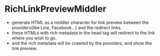 # RichLinkPreviewMiddler

- generate HTML as a middler character for link preview between the providers(like Line, Facebook...) and the redirect links.
- these HTMLs with rich metadata in the head tag will redirect to the link where you wish to go.
- and the rich metadata will be crawled by the providers, and show the link preview.